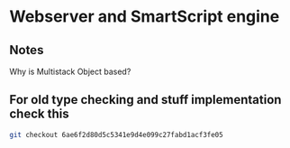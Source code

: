 # Webserver and SmartScript engine

## Notes

Why is Multistack Object based?

## For old type checking and stuff implementation check this

```bash
git checkout 6ae6f2d80d5c5341e9d4e099c27fabd1acf3fe05
```
